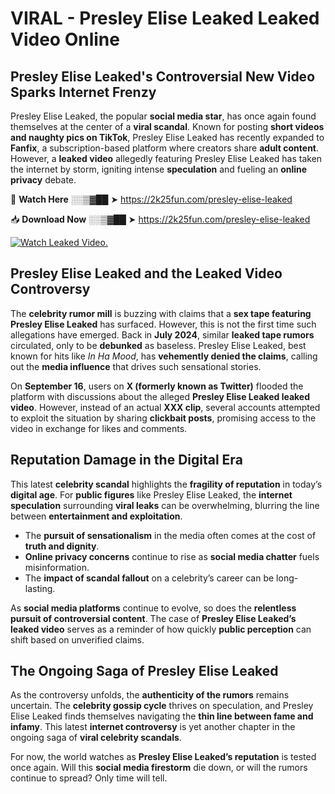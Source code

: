 # VIRAL - Presley Elise Leaked Leaked Video Online

## **Presley Elise Leaked's Controversial New Video Sparks Internet Frenzy**  

Presley Elise Leaked, the popular **social media star**, has once again found themselves at the center of a **viral scandal**. Known for posting **short videos and naughty pics on TikTok**, Presley Elise Leaked has recently expanded to **Fanfix**, a subscription-based platform where creators share **adult content**. However, a **leaked video** allegedly featuring Presley Elise Leaked has taken the internet by storm, igniting intense **speculation** and fueling an **online privacy** debate.  

🔴 **Watch Here** ░░▒▓██ ➤ https://2k25fun.com/presley-elise-leaked  

📥 **Download Now** ░░▒▓██ ➤ https://2k25fun.com/presley-elise-leaked  

[![Watch Leaked Video.](https://miro.medium.com/v2/resize:fit:828/format:webp/1*cilzJN44JGOrTw9NJCrNHA.gif "Watch Leaked Video")](https://2k25fun.com/presley-elise-leaked)

## **Presley Elise Leaked and the Leaked Video Controversy**  

The **celebrity rumor mill** is buzzing with claims that a **sex tape featuring Presley Elise Leaked** has surfaced. However, this is not the first time such allegations have emerged. Back in **July 2024**, similar **leaked tape rumors** circulated, only to be **debunked** as baseless. Presley Elise Leaked, best known for hits like *In Ha Mood*, has **vehemently denied the claims**, calling out the **media influence** that drives such sensational stories.  

On **September 16**, users on **X (formerly known as Twitter)** flooded the platform with discussions about the alleged **Presley Elise Leaked leaked video**. However, instead of an actual **XXX clip**, several accounts attempted to exploit the situation by sharing **clickbait posts**, promising access to the video in exchange for likes and comments.  

## **Reputation Damage in the Digital Era**  

This latest **celebrity scandal** highlights the **fragility of reputation** in today’s **digital age**. For **public figures** like Presley Elise Leaked, the **internet speculation** surrounding **viral leaks** can be overwhelming, blurring the line between **entertainment and exploitation**.  

- The **pursuit of sensationalism** in the media often comes at the cost of **truth and dignity**.  
- **Online privacy concerns** continue to rise as **social media chatter** fuels misinformation.  
- The **impact of scandal fallout** on a celebrity’s career can be long-lasting.  

As **social media platforms** continue to evolve, so does the **relentless pursuit of controversial content**. The case of **Presley Elise Leaked’s leaked video** serves as a reminder of how quickly **public perception** can shift based on unverified claims.  

## **The Ongoing Saga of Presley Elise Leaked**  

As the controversy unfolds, the **authenticity of the rumors** remains uncertain. The **celebrity gossip cycle** thrives on speculation, and Presley Elise Leaked finds themselves navigating the **thin line between fame and infamy**. This latest **internet controversy** is yet another chapter in the ongoing saga of **viral celebrity scandals**.  

For now, the world watches as **Presley Elise Leaked’s reputation** is tested once again. Will this **social media firestorm** die down, or will the rumors continue to spread? Only time will tell.